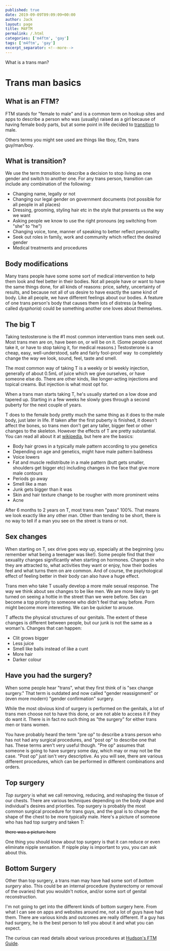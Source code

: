 ```yaml
---
published: true
date: 2019-09-09T09:09:09+00:00
author: Jack
layout: page
title: M4FTM
permalink: /.html
categories: ['m4ftm', 'gay']
tags: ['m4ftm', 'gay']
excerpt_separator: <!--more-->
---
```


What is a trans man?

<!--more-->

# Trans man basics

## What is an FTM?

FTM stands for "female to male" and is a common term on hookup sites and apps to describe a person who was (usually) raised as a girl because of having female body parts, but at some point in life decided to [transition](http://m4ftm.com/what-is-transition/) to male.

Others terms you might see used are things like tboy, f2m, trans guy/man/boy.

## What is transition?

We use the term _transition_ to describe a decision to stop living as one gender and switch to another one. For any trans person, transition can include any combination of the following:

  * Changing name, legally or not
  * Changing our legal gender on government documents (not possible for all people in all places)
  * Dressing, grooming, styling hair etc in the style that presents us the way we want
  * Asking people we know to use the right pronouns (eg switching from "she" to "he")
  * Changing voice, tone, manner of speaking to better reflect personality
  * Seek out roles in family, work and community which reflect the desired gender
  * Medical treatments and procedures

## Body modifications

Many trans people have some some sort of medical intervention to help them look and feel better in their bodies. Not all people have or want to have the same things done, for all kinds of reasons: price, safety, uncertainty of results, and because not all of us desire to have exactly the same kind of body. Like all people, we have different feelings about our bodies. A feature of one trans person's body that causes them lots of distress (a feeling called _dysphoria_) could be something another one loves about themselves.

## The big T

Taking testosterone is the #1 most common intervention trans men seek out. Most trans men are on, have been on, or will be on it. (Some people cannot take it, or have to stop taking it, for medical reasons.) Testosterone is a cheap, easy, well-understood, safe and fairly fool-proof way  to completely change the way we look, sound, feel, taste and smell.

The most common way of taking T is a weekly or bi weekly injection, generally of about 0.5mL of juice which we give ourselves, or have someone else do. There are other kinds, like longer-acting injections and topical creams. But injection is what most opt for.

When a trans man starts taking T, he's usually started on a low dose and tapered up. Starting in a few weeks he slowly goes through a second puberty for the next couple of years.

T does to the female body pretty much the same thing as it does to the male body, just later in life. If taken after the first puberty is finished, it doesn't affect the bones, so trans men don't get any taller, bigger feet or other changes to the skeleton. However the effects of T are pretty substantial. You can read all about it at [wikipedia](https://en.wikipedia.org/wiki/Hormone_replacement_therapy_(female-to-male)), but here are the basics:

  * Body hair grows in a typically male pattern according to you genetics
  * Depending on age and genetics, might have male pattern baldness
  * Voice lowers
  * Fat and muscle redistribute in a male pattern (butt gets smaller, shoulders get bigger etc) including changes in the face that give more male contours
  * Periods go away
  * Smell like a man
  * Junk gets bigger than it was
  * Skin and hair texture change to be rougher with more prominent veins
  * Acne

After 6 months to 2 years on T, most trans men "pass" 100%. That means we look exactly like any other man. Other than tending to be short, there is no way to tell if a man you see on the street is trans or not.

## Sex changes

When starting on T, sex drive goes _way_ up, especially at the beginning (you remember what being a teenager was like!). Some people find that their sexuality changes significantly when starting on hormones. Changes in who they are attracted to, what activities they want or enjoy, how their bodies feel and what turns them on are common. And of course, the psychological effect of feeling better in their body can also have a huge effect.

Trans men who take T usually develop a more male sexual response. The way we think about sex changes to be like men. We are more likely to get turned on seeing a hottie in the street than we were before. Sex can become a top priority to someone who didn't feel that way before. Porn might become more interesting. We can be quicker to arouse.

T affects the physical structures of our genitals. The extent of these changes is different between people, but our junk is not the same as a woman's. Changes that can happen:

  * Clit grows bigger
  * Less juice
  * Smell like balls instead of like a cunt
  * More hair
  * Darker colour

## Have you had the surgery? 

When some people hear "trans", what they first think of is "sex change surgery." That term is outdated and now called "gender reassignment" or (even more modern) "gender confirmation" surgery.

While the most obvious kind of surgery is performed on the genitals, a lot of trans men choose not to have this done, or are not able to access it if they do want it. There is in fact no such thing as "the surgery" for either trans men or trans women.

You have probably heard the term "pre op" to describe a trans person who has not had any surgical procedures, and "post op" to describe one that has. These terms aren't very useful though. "Pre op" assumes that someone is going to have surgery some day, which may or may not be the case. "Post op" just isn't very descriptive. As you will see, there are various different procedures, which can be performed in different combinations and orders.

## Top surgery

_Top surgery_ is what we call removing, reducing, and reshaping the tissue of our chests. There are various techniques depending on the body shape and individual's desires and priorities. Top surgery is probably the most common surgical procedure for trans guys, and the goal is to change the shape of the chest to be more typically male. Here's a picture of someone who has had top surgery and taken T:

~~there was a picture here~~

One thing you should know about top surgery is that it can reduce or even eliminate nipple sensation. If nipple play is important to you, you can ask about this.

## Bottom Surgery

Other than top surgery, a trans man may have had some sort of _bottom surgery_ also. This could be an internal procedure (hysterectomy or removal of the ovaries) that you wouldn't notice, and/or some sort of genital reconstruction.

I'm not going to get into the different kinds of bottom surgery here. From what I can see on apps and websites around me, not a lot of guys have had them. There are various kinds and outcomes are really different. If a guy has had surgery, he is the best person to tell you about it and what you can expect.

The curious can read details about various procedures at [Hudson's FTM Guide](http://www.ftmguide.org/grs.html).
